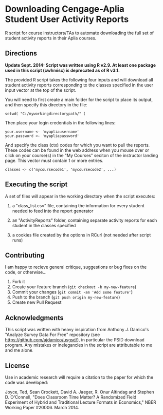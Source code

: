 
# Downloading Cengage-Aplia Student User Activity Reports

R script for course instructors/TAs to automate downloading the full set of student activity reports in their Aplia courses.

## Directions
**Update Sept. 2014: Script was written using R v2.9. At least one package used in this script (cwhmisc) is deprecated as of R v3.1.**

The provided R script takes the following four inputs and will download all student activity reports corresponding to the classes specified in the user input vector at the top of the script.

You will need to first create a main folder for the script to place its output, and then specify this directory in the file:

    setwd( "C:/myworkingdirectorypath/" )

Then place your login credentials in the following lines:

    your.username <- 'myapliausername'
    your.password <- 'myapliapassword'

And specify the class (ctx) codes for which you want to pull the reports. These codes can be found in the web address when you mouse over or click on your course(s) in the "My Courses" seciton of the instructor landing page. This vector must contain 1 or more entries.

    classes <- c('mycoursecode1', 'mycoursecode2', ...)


## Executing the script
A set of files will appear in the working directory when the script executes:

1) a "class_list.csv" file, containing the information for every student needed to feed into the report generator

2) an "ActivityReports" folder, containing separate activity reports for each student in the classes specified

3) a cookies file created by the options in RCurl (not needed after script runs)

## Contributing
I am happy to recieve general critique, suggestions or bug fixes on the code, or otherwise...

1. Fork it
2. Create your feature branch (`git checkout -b my-new-feature`)
3. Commit your changes (`git commit -am 'Add some feature'`)
4. Push to the branch (`git push origin my-new-feature`)
5. Create new Pull Request

## Acknowledgments
This script was written with heavy inspiration from Anthony J. Damico's "Analyze Survey Data For Free" repository (see https://github.com/ajdamico/usgsd/), in particular the PSID download program. Any mistakes or inelegancies in the script are attributable to me and me alone.

## License
Use in academic research will require a citation to the paper for which the code was developed:

Joyce, Ted, Sean Crockett, David A. Jaeger, R. Onur Altindag and Stephen D. O'Connell, "Does Classroom Time Matter? A Randomized Field Experiment of Hybrid and Traditional Lecture Formats in Economics," NBER Working Paper #20006. March 2014.

 
